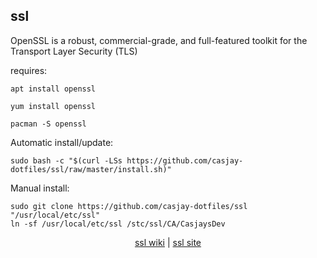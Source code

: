 ## ssl  
  
OpenSSL is a robust, commercial-grade, and full-featured toolkit for the Transport Layer Security (TLS)  
  
requires:    
```
apt install openssl
```  
```
yum install openssl
```  
```
pacman -S openssl
```  
  
Automatic install/update:
```
sudo bash -c "$(curl -LSs https://github.com/casjay-dotfiles/ssl/raw/master/install.sh)"
```
Manual install:
```
sudo git clone https://github.com/casjay-dotfiles/ssl "/usr/local/etc/ssl"
ln -sf /usr/local/etc/ssl /stc/ssl/CA/CasjaysDev
```
  
  
<p align=center>
  <a href="https://wiki.archlinux.org/index.php/openssl" target="_blank">ssl wiki</a>  |  
  <a href="https://www.openssl.org/" target="_blank">ssl site</a>
</p>  
    
